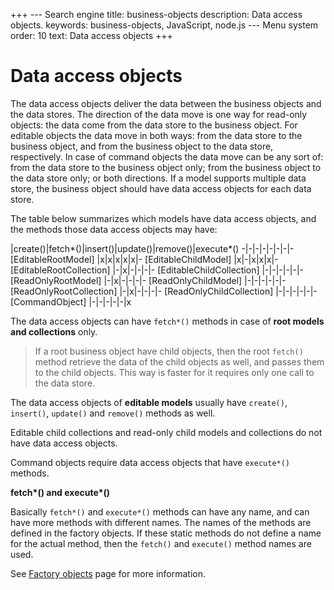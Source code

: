 +++
--- Search engine
title:        business-objects
description:  Data access objects.
keywords:     business-objects, JavaScript, node.js
--- Menu system
order:        10
text:         Data access objects
+++

# Data access objects

The data access objects deliver the data between the business objects and the data stores.
The direction of the data move is one way for read-only objects: the data come from the
data store to the business object. For editable objects the data move in both ways: from
the data store to the business object, and from the business object to the data store,
respectively. In case of command objects the data move can be any sort of: from the data
store to the business object only; from the business object to the data store only; or
both directions. If a model supports multiple data store, the business object should have
data access objects for each data store.

The table below summarizes which models have data access objects, and the methods those
data access objects may have: 

 |create()|fetch*()|insert()|update()|remove()|execute*()
-|-|-|-|-|-|-|-
[EditableRootModel]       |x|x|x|x|x|-
[EditableChildModel]      |x|-|x|x|x|-
[EditableRootCollection]  |-|x|-|-|-|-
[EditableChildCollection] |-|-|-|-|-|-
[ReadOnlyRootModel]       |-|x|-|-|-|-
[ReadOnlyChildModel]      |-|-|-|-|-|-
[ReadOnlyRootCollection]  |-|x|-|-|-|-
[ReadOnlyChildCollection] |-|-|-|-|-|-
[CommandObject]           |-|-|-|-|-|x

The data access objects can have `fetch*()` methods in case of __root models and
collections__ only.

> If a root business object have child objects, then the root `fetch()` method retrieve
> the data of the child objects as well, and passes them to the child objects.
> This way is faster for it requires only one call to the data store.

The data access objects of __editable models__ usually have `create()`, `insert()`,
`update()` and `remove()` methods as well.

Editable child collections and read-only child models and collections do not have data
access objects.

Command objects require data access objects that have `execute*()` methods.

__fetch\*() and execute\*()__

Basically `fetch*()` and `execute*()` methods can have any name, and can have more methods
with different names. The names of the methods are defined in the factory objects. If these
static methods do not define a name for the actual method, then the `fetch()` and `execute()`
method names are used.

See [Factory objects](/model-definitions/factory-objects) page for more information.
